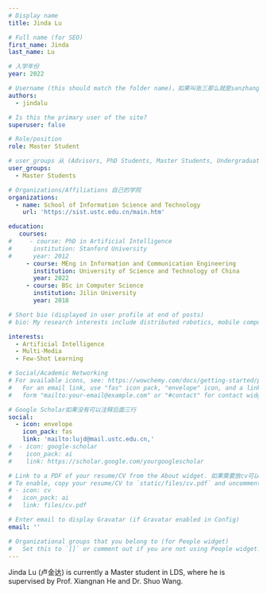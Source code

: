 ```yaml
---
# Display name
title: Jinda Lu

# Full name (for SEO)
first_name: Jinda
last_name: Lu

# 入学年份
year: 2022

# Username (this should match the folder name)，如果叫张三那么就是sanzhang
authors:
  - jindalu

# Is this the primary user of the site? 
superuser: false

# Role/position 
role: Master Student

# user_groups 从 (Advisors, PhD Students, Master Students, Undergraduate) 从这四个里面选
user_groups:
  - Master Students

# Organizations/Affiliations 自己的学院
organizations:
  - name: School of Information Science and Technology
    url: 'https://sist.ustc.edu.cn/main.htm'

education:
   courses:
#     - course: PhD in Artificial Intelligence
#      institution: Stanford University
#      year: 2012
     - course: MEng in Information and Communication Engineering
       institution: University of Science and Technology of China
       year: 2022
     - course: BSc in Computer Science
       institution: Jilin University
       year: 2018

# Short bio (displayed in user profile at end of posts)
# bio: My research interests include distributed robotics, mobile computing and programmable matter.

interests:
  - Artificial Intelligence
  - Multi-Media
  - Few-Shot Learning

# Social/Academic Networking
# For available icons, see: https://wowchemy.com/docs/getting-started/page-builder/#icons
#   For an email link, use "fas" icon pack, "envelope" icon, and a link in the
#   form "mailto:your-email@example.com" or "#contact" for contact widget.

# Google Scholar如果没有可以注释后面三行
social:
  - icon: envelope
    icon_pack: fas
    link: 'mailto:lujd@mail.ustc.edu.cn,'
#  - icon: google-scholar
#    icon_pack: ai
#    link: https://scholar.google.com/yourgooglescholar

# Link to a PDF of your resume/CV from the About widget. 如果需要放cv可以发给我
# To enable, copy your resume/CV to `static/files/cv.pdf` and uncomment the lines below.
# - icon: cv
#   icon_pack: ai
#   link: files/cv.pdf

# Enter email to display Gravatar (if Gravatar enabled in Config)
email: ''

# Organizational groups that you belong to (for People widget)
#   Set this to `[]` or comment out if you are not using People widget.
---
```


Jinda Lu (卢金达) is currently a Master student in LDS, where he is supervised by Prof. Xiangnan He and Dr. Shuo Wang.
